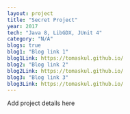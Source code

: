 ```yaml
---
layout: project
title: "Secret Project"
year: 2017
tech: "Java 8, LibGDX, JUnit 4"
category: "N/A"
blogs: true
blog1: "Blog link 1"
blog1Link: https://tomaskul.github.io/
blog2: "Blog link 2"
blog2Link: https://tomaskul.github.io/
blog3: "Blog link 3"
blog3Link: https://tomaskul.github.io/
---
```


Add project details here
